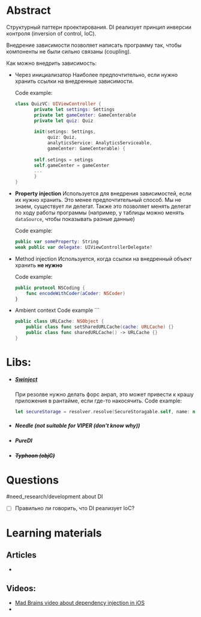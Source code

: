 # Abstract
Структурный паттерн проектирования.
DI реализует принцип инверсии контроля (inversion of control, IoC).

Внедрение зависимости позволяет написать программу так, чтобы компоненты не были сильно связаны (coupling).

Как можно внедрить зависимость:
- Через инициализатор
	 Наиболее предпочтительно, если нужно хранить ссылки на внедренные зависимости.
	 
	 Code example:
	 ```swift
	 class QuizVC: UIViewController {
			private let settings: Settings
			private let gameCenter: GameCenterable
			private let quiz: Quiz
		
			init(setings: Settings, 
				 quiz: Quiz, 
				 analyticsService: AnalyticsServiceable, 
				 gameCenter: GameCenterable) {
				 
			self.setings = setings
			self.gameCenter = gameCenter
			...
			}
	}
	```
- __Property injection__
	Используется для внедрения зависимостей, если их нужно хранить. Это менее предпочтительный способ. Мы не знаем, существует ли делегат. Также это позволяет менять делегат по ходу работы программы (например, у таблицы можно менять `dataSource`, чтобы показывать разные данные)
	
	Code example:
	```swift
	public var someProperty: String
	weak public var delegate: UIViewControllerDelegate?
	```
- Method injection
	Используется, когда ссылки на внедренный объект хранить **не нужно**
	
	Code example:
	```swift
	public protocol NSCoding {
		func encodeWithCoder(aCoder: NSCoder)
	}
	```
- Ambient context
	Code example	```
	```swift
	public class URLCache: NSObject {
		public class func setSharedURLCache(cache: URLCache) {}
		public class func sharedURLCache() -> URLCache {}
	}
	```

# Libs:
- ##### [Swinject](https://github.com/Swinject/Swinject)
  При резолве нужно делать форс анрап, это может привести к крашу приложения в рантайме, если где-то накосячить.
  Code example:
  ```swift
  let secureStorage = resolver.resolve(SecureStoragable.self, name: nil)!
  ```
- ##### Needle (not suitable for VIPER (don't know why))
- ##### PureDI
- ##### ~~Typhoon (objC)~~



# Questions
#need_research/development about DI
- [ ] Правильно ли говорить, что DI реализует IoC?



# Learning materials
## Articles
- 
## Videos:
- [Mad Brains video about dependency injection in iOS](https://youtu.be/poo81s5nky4)
- 